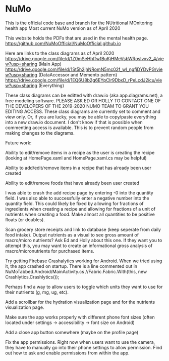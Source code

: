 # NuMo
This is the official code base and branch for the NUtritional MOnitoring health app
Most current NuMo version as of April 2020

This website holds the PDFs that are used in the mental health page.
https://github.com/NuMoOfficial/NuMoOfficial.github.io

Here are links to the class diagrams as of April 2020
https://drive.google.com/file/d/1Z0mSeHhffwfBuKjHMeVsbWRoslvxv2_4/view?usp=sharing (Main App)
https://drive.google.com/file/d/1St5h2jhNRomN5mc02f_wl_ngfjDYDvPG/view?usp=sharing (DataAccessor and Memento pattern)
https://drive.google.com/file/d/1EQ6U8b2g6EYpClr9DbxD_rPeLcdJ2icu/view?usp=sharing (Everything)

These class diagrams can be editted with draw.io (aka app.diagrams.net), a free modeling software.
PLEASE ASK ED OR HOLLY TO CONTACT ONE OF THE DEVELOPERS OF THE 2019-2020 NUMO TEAM TO GRANT YOU EDITING ACCESS. 
These class diagrams are currently set to comment and view only.
Or, if you are lucky, you may be able to copy/paste everything into a new draw.io document. I don't know if that is possible when commenting access is available. 
This is to prevent random people from making changes to the diagrams.

Future work:

Ability to edit/remove items in a recipe as the user is creating the recipe (looking at HomePage.xaml and HomePage.xaml.cs may be helpful)

Ability to add/edit/remove items in a recipe that has already been user created

Ability to edit/remove foods that have already been user created

I was able to crash the add recipe page by entering -0 into the quantity field. I was also able to successfully enter a negative number into the quantity field. This could likely be fixed by allowing for fractions of ingredients when creating a recipe and allowing for fractions of a unit of nutrients when creating a food. Make almost all quantities to be positive floats (or doubles).

Scan grocery store receipts and link to database (keep seperate from daily food intake). Output nutrients as a visual to see gross amount of macro/micro nutrients? Ask Ed and Holly about this one. If they want you to attempt this, you may want to create an informational gross analysis of macro/micronutrients for purchased items. 

Try getting Firebase Crashalytics working for Android. When we tried using it, the app crashed on startup. There is a line commented out in NuMoTabbed.Android/MainActivity.cs //Fabric.Fabric.With(this, new Crashlytics.Crashlytics());

Perhaps find a way to allow users to toggle which units they want to use for their nutrients (g, mg, ug, etc).

Add a scrollbar for the hydration visualization page and for the nutrients visualization page.

Make sure the app works properly with different phone font sizes (often located under settings -> accessibility -> font size on Android)

Add a close app button somewhere (maybe on the profile page)

Fix the app permissions. Right now when users want to use the camera, they have to manually go into their phone settings to allow permission. Find out how to ask and enable permissions from within the app.





